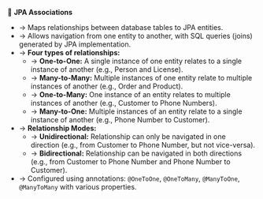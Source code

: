 🔗 **JPA Associations**
- → Maps relationships between database tables to JPA entities.
- → Allows navigation from one entity to another, with SQL queries (joins) generated by JPA implementation.
- → **Four types of relationships:**
  - → **One-to-One:** A single instance of one entity relates to a single instance of another (e.g., Person and License).
  - → **Many-to-Many:** Multiple instances of one entity relate to multiple instances of another (e.g., Order and Product).
  - → **One-to-Many:** One instance of an entity relates to multiple instances of another (e.g., Customer to Phone Numbers).
  - → **Many-to-One:** Multiple instances of an entity relate to a single instance of another (e.g., Phone Number to Customer).
- → **Relationship Modes:**
  - → **Unidirectional:** Relationship can only be navigated in one direction (e.g., from Customer to Phone Number, but not vice-versa).
  - → **Bidirectional:** Relationship can be navigated in both directions (e.g., from Customer to Phone Number and Phone Number to Customer).
- → Configured using annotations: `@OneToOne`, `@OneToMany`, `@ManyToOne`, `@ManyToMany` with various properties.